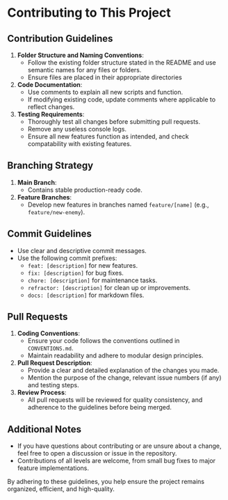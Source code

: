 # Contributing to This Project
## Contribution Guidelines
1. **Folder Structure and Naming Conventions**:
   - Follow the existing folder structure stated in the README and use semantic names for any files or folders.
   - Ensure files are placed in their appropriate directories
2. **Code Documentation**:
   - Use comments to explain all new scripts and function.
   - If modifying existing code, update comments where applicable to reflect changes.
3. **Testing Requirements**:
   - Thoroughly test all changes before submitting pull requests.
   - Remove any useless console logs.
   - Ensure all new features function as intended, and check compatability with existing features.
## Branching Strategy
1. **Main Branch**:
   - Contains stable production-ready code.
2. **Feature Branches**:
   - Develop new features in branches named `feature/[name]` (e.g., `feature/new-enemy`).
## Commit Guidelines
- Use clear and descriptive commit messages.
- Use the following commit prefixes:
   - `feat: [description]` for new features.
   - `fix: [description]` for bug fixes.
   - `chore: [description]` for maintenance tasks.
   - `refractor: [description]` for clean up or improvements.
   - `docs: [description]` for markdown files.
## Pull Requests
1. **Coding Conventions**:
   - Ensure your code follows the conventions outlined in `CONVENTIONS.md`.
   - Maintain readability and adhere to modular design principles.
2. **Pull Request Description**:
   - Provide a clear and detailed explanation of the changes you made.
   - Mention the purpose of the change, relevant issue numbers (if any) and testing steps.
3. **Review Process**:
   - All pull requests will be reviewed for quality consistency, and adherence to the guidelines before being merged.

## Additional Notes
- If you have questions about contributing or are unsure about a change, feel free to open a discussion or issue in the repository.
- Contributions of all levels are welcome, from small bug fixes to major feature implementations.

By adhering to these guidelines, you help ensure the project remains organized, efficient, and high-quality.